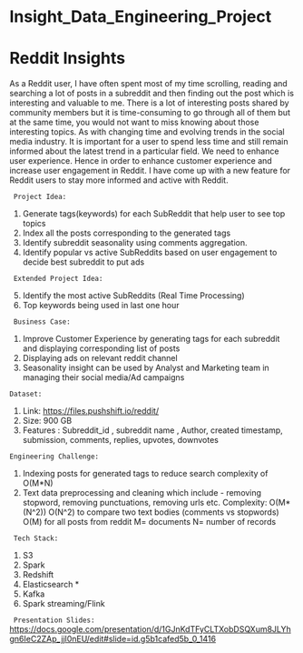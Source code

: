 # Insight_Data_Engineering_Project

# Reddit Insights

As a Reddit user, I have often spent most of my time scrolling, reading and searching a lot of posts in a subreddit and 
then finding out the post which is interesting and valuable to me. There is a lot of interesting posts shared by 
community members but it is time-consuming to go through all of them but at the same time, you would not want to miss 
knowing about those interesting topics. As with changing time and evolving trends in the social media industry. It is 
important for a user to spend less time and still remain informed about the latest trend in a particular field. We need
to enhance user experience. Hence in order to enhance customer experience and increase user engagement in Reddit. I have
come up with a new feature for Reddit users to stay more informed and active with Reddit.


`` Project Idea:`` 

1. Generate tags(keywords) for each SubReddit that help user to see top topics
2. Index all the posts corresponding to the generated tags   
3. Identify subreddit seasonality using comments aggregation.
4. Identify popular vs active SubReddits based on user engagement to decide best subreddit to put ads 


`` Extended Project Idea:``

5. Identify the most active SubReddits (Real Time Processing)
6. Top keywords being used in last one hour



`` Business Case:`` 

1. Improve Customer Experience by generating tags for each subreddit and displaying corresponding list of posts
2. Displaying ads on relevant reddit channel
3. Seasonality insight can be used by Analyst and Marketing team in managing their social media/Ad campaigns


``Dataset:`` 

1. Link: https://files.pushshift.io/reddit/
2. Size: 900 GB
3. Features :  Subreddit_id , subreddit name , Author,  created timestamp,    submission, comments, replies, upvotes, downvotes


``Engineering Challenge:`` 

1. Indexing posts for generated tags to reduce search complexity of  O(M*N)
2. Text data preprocessing and cleaning which include - removing stopword, removing punctuations, removing urls etc. 
   Complexity:  O(M*(N^2))
   O(N^2) to compare two text bodies (comments vs stopwords)
   O(M) for all posts from reddit
   M= documents
   N= number of records


`` Tech Stack:`` 

1. S3
2. Spark
3. Redshift
4. Elasticsearch *
5. Kafka
6. Spark streaming/Flink


`` Presentation Slides:`` 
https://docs.google.com/presentation/d/1GJnKdTFyCLTXobDSQXum8JLYhgn6IeC2ZAp_jjl0nEU/edit#slide=id.g5b1cafed5b_0_1416



